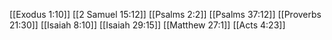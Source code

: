 [[Exodus 1:10]]
[[2 Samuel 15:12]]
[[Psalms 2:2]]
[[Psalms 37:12]]
[[Proverbs 21:30]]
[[Isaiah 8:10]]
[[Isaiah 29:15]]
[[Matthew 27:1]]
[[Acts 4:23]]
